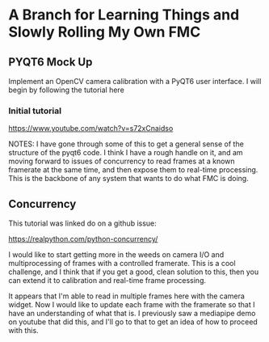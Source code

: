 # A Branch for Learning Things and Slowly Rolling My Own FMC

## PYQT6 Mock Up

Implement an OpenCV camera calibration with a PyQT6 user interface. I will begin by following the tutorial here

### Initial tutorial

https://www.youtube.com/watch?v=s72xCnaidso

NOTES: I have gone through some of this to get a general sense of the structure of the pyqt6 code. I think I have a rough handle on it, and am moving forward to issues of concurrency to read frames at a known framerate at the same time, and then expose them to real-time processing. This is the backbone of any system that wants to do what FMC is doing.

## Concurrency

This tutorial was linked do on a github issue:

https://realpython.com/python-concurrency/

I would like to start getting more in the weeds on camera I/O and multiprocessing of frames with a controlled framerate. This is a cool challenge, and I think that if you get a good, clean solution to this, then you can extend it to calibration and real-time frame processing.

It appears that I'm able to read in multiple frames here with the camera widget. Now I would like to update each frame with the framerate so that I have an understanding of what that is. I previously saw a mediapipe demo on youtube that did this, and I'll go to that to get an idea of how to proceed with this.